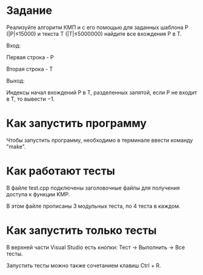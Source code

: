 # Задание
Реализуйте алгоритм КМП и с его помощью для заданных шаблона P (|P|≤15000) и текста T (|T|≤5000000) найдите все вхождения P в T.

Вход:

Первая строка - P

Вторая строка - T

Выход:

Индексы начал вхождений P в  T, разделенных запятой, если P не входит в T, то вывести −1.

# Как запустить программу

Чтобы запустить программу, необходимо в терминале ввести команду "make".

# Как работают тесты

В файле test.cpp подключены заголовочные файлы для получения доступа к функции KMP.

В этом файле прописаны 3 модульных теста, по 4 теста в каждом.

# Как запустить только тесты

В верхней части Visual Studio есть кнопки: Тест -> Выполнить -> Все тесты.

Запустить тесты можно также сочетанием клавиш Ctrl + R.
